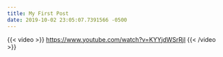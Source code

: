 ```yaml
---
title: My First Post
date: 2019-10-02 23:05:07.7391566 -0500
---
```


{{< video >}} https://www.youtube.com/watch?v=KYYjdWSrRjI {{< /video >}}